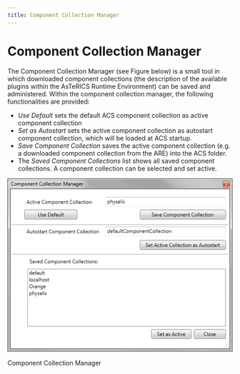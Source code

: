 ```yaml
---
title: Component Collection Manager
---
```


# Component Collection Manager

The Component Collection Manager (see Figure below) is a small tool in which downloaded component collections (the description of the available plugins within the AsTeRICS Runtime Environment) can be saved and administered. Within the component collection manager, the following functionalities are provided:

- _Use Default_ sets the default ACS component collection as active component collection
- _Set as Autostart_ sets the active component collection as autostart component collection, which will be loaded at ACS startup.
- _Save Component Collection_ saves the active component collection (e.g. a downloaded component collection from the ARE) into the ACS folder.
- The _Saved Component Collections_ list shows all saved component collections. A component collection can be selected and set active.

![Bundle Manager](./img/Bundle-Manager.png "Bundle Manager")

Component Collection Manager
